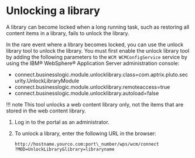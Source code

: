 # Unlocking a library

A library can become locked when a long running task, such as restoring all content items in a library, fails to unlock the library.

In the rare event where a library becomes locked, you can use the unlock library tool to unlock the library. You must first enable the unlock library tool by adding the following parameters to the `WCM WCMConfigService` service by using the IBM® WebSphere® Application Server administration console:

-   connect.businesslogic.module.unlocklibrary.class=com.aptrix.pluto.security.UnlockLibraryModule
-   connect.businesslogic.module.unlocklibrary.remoteaccess=true
-   connect.businesslogic.module.unlocklibrary.autoload=false

!!! note
    This tool unlocks a web content library only, not the items that are stored in the web content library.

1.  Log in to the portal as an administrator.

2.  To unlock a library, enter the following URL in the browser:

    ```
    http://hostname.yourco.com:port\_number/wps/wcm/connect
    ?MOD=UnlockLibrary&library=libraryname
    
    ```

<!--
**Parent topic:**[Managing web content libraries](../panel_help/wcm_admin_libraries.md) -->

